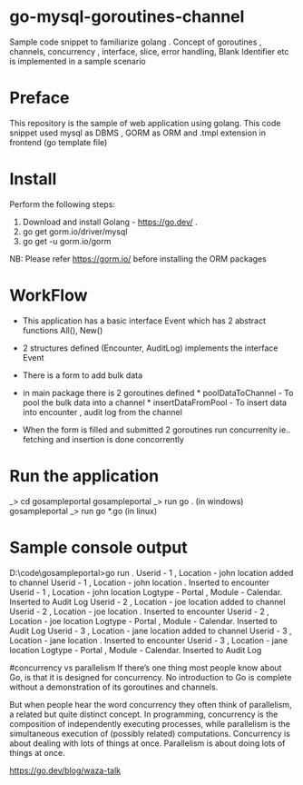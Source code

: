 # go-mysql-goroutines-channel
Sample code snippet to familiarize golang . Concept of goroutines , channels, concurrency , interface, slice, error handling, Blank Identifier etc is implemented in a sample scenario

# Preface
This repository is the sample of web application using golang. This code snippet used mysql as DBMS , GORM  as ORM and .tmpl extension in frontend (go template file)

# Install
Perform the following steps:
  1. Download and install Golang - https://go.dev/ .
  2.  go get gorm.io/driver/mysql 
  3.  go get -u gorm.io/gorm

  NB: Please refer https://gorm.io/ before installing the ORM packages
  
 # WorkFlow
 - This application has a basic interface Event which has 2 abstract functions All(), New()
 - 2 structures defined (Encounter, AuditLog) implements the interface Event
 - There is a form to add bulk data 
 - in main package there is 2  goroutines defined 
        *  poolDataToChannel -  To pool the bulk data into a channel
        *  insertDataFromPool -  To insert data into encounter , audit log from the channel   

 - When the form is filled and submitted 2 goroutines run concurrenlty ie.. fetching and insertion is done concorrently

# Run the application
_> cd gosampleportal
gosampleportal _> run go .  (in windows)
gosampleportal _> run go *.go  (in linux)

# Sample console output
D:\code\gosampleportal>go run .
Userid -  1 , Location -  john location   added to channel
Userid -  1 , Location -  john location  . Inserted to encounter
Userid -  1 , Location -  john location   Logtype - Portal , Module - Calendar. Inserted to Audit Log
Userid -  2 , Location -  joe location  added to channel
Userid -  2 , Location -  joe location . Inserted to encounter
Userid -  2 , Location -  joe location  Logtype - Portal , Module - Calendar. Inserted to Audit Log
Userid -  3 , Location -  jane location  added to channel
Userid -  3 , Location -  jane location . Inserted to encounter
Userid -  3 , Location -  jane location  Logtype - Portal , Module - Calendar. Inserted to Audit Log

#concurrency vs parallelism
If there’s one thing most people know about Go, is that it is designed for concurrency. No introduction to Go is complete without a demonstration of its goroutines and channels.

But when people hear the word concurrency they often think of parallelism, a related but quite distinct concept. In programming, concurrency is the composition of independently executing processes, while parallelism is the simultaneous execution of (possibly related) computations. Concurrency is about dealing with lots of things at once. Parallelism is about doing lots of things at once.

https://go.dev/blog/waza-talk




 
 
